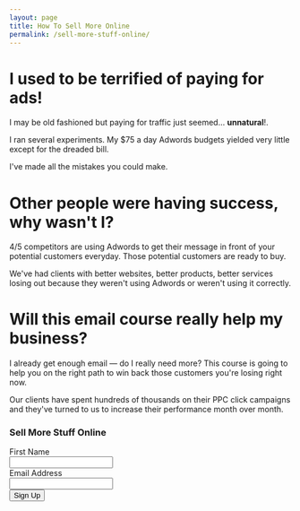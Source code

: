 ```yaml
---
layout: page
title: How To Sell More Online
permalink: /sell-more-stuff-online/
---
```



I used to be terrified of paying for ads!
=========================================

I may be old fashioned but paying for traffic just seemed... 
**unnatural**!.  

I ran several experiments. My $75 a day Adwords budgets yielded very
little except for the dreaded bill.

I've made all the mistakes you could make.

Other people were having success, why wasn't I?
================================================
4/5 competitors are using Adwords to get their message in front of
your potential customers everyday. Those potential customers are 
ready to buy.

We've had clients with better websites, better products, better services
losing out because they weren't using Adwords or weren't using it correctly.


Will this email course really help my business?
================

I already get enough email — do I really need more? 
This course is going to help you on the right path to win back those
customers you're losing right now.

Our clients have spent hundreds of thousands on their PPC click campaigns
and they've turned to us to increase their performance month over month.





<form action="https://www.getdrip.com/forms/85356217/submissions" method="post" data-drip-embedded-form="85356217">
  <h3 data-drip-attribute="headline">Sell More Stuff Online</h3>
  <div data-drip-attribute="description"></div>
    <div>
        <label for="fields[first_name]">First Name</label><br />
        <input type="text" name="fields[first_name]" value="" />
    </div>
    <div>
        <label for="fields[email]">Email Address</label><br />
        <input type="email" name="fields[email]" value="" />
    </div>
  <div>
    <input type="submit" name="submit" value="Sign Up" data-drip-attribute="sign-up-button" />
  </div>
</form>

